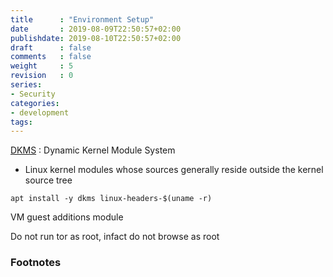 ```yaml
---
title      : "Environment Setup"
date       : 2019-08-09T22:50:57+02:00
publishdate: 2019-08-10T22:50:57+02:00
draft      : false
comments   : false
weight     : 5
revision   : 0
series:
- Security
categories:
- development
tags:
---
```


[DKMS](https://wiki.archlinux.org/index.php/Dynamic_Kernel_Module_Support)
: Dynamic Kernel Module System
* Linux kernel modules whose sources generally reside outside the kernel source tree
<!-- more -->

```
apt install -y dkms linux-headers-$(uname -r)
```

VM guest additions module

Do not run tor as root, infact do not browse as root

### Footnotes

[^1]:
[^2]:
